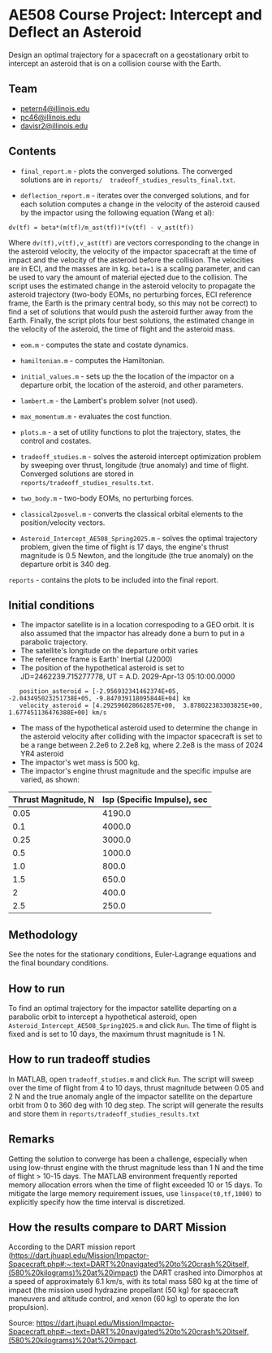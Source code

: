 # AE508 Course Project: Intercept and Deflect an Asteroid
Design an optimal trajectory for a spacecraft on a geostationary orbit
to intercept an asteroid that is on a collision course with the Earth. 


## Team

* petern4@illinois.edu
* pc46@illinois.edu
* davisr2@illinois.edu

## Contents

* `final_report.m`  - plots the converged solutions. The converged solutions are in `reports/  tradeoff_studies_results_final.txt`.

* `deflection_report.m` - iterates over the converged solutions, and for each solution computes a change in the velocity of the asteroid caused by the impactor using the following equation (Wang et al):
```
dv(tf) = beta*(m(tf)/m_ast(tf))*(v(tf) - v_ast(tf))
```
Where `dv(tf),v(tf),v_ast(tf)` are vectors corresponding to the change in the asteroid velocity, the velocity of the impactor spacecraft at the time of impact and the velocity of the asteroid before the collision. The velocities are in ECI, and the masses are in kg. `beta=1` is a scaling parameter, and can be used to vary the amount of material ejected due to the collision. 
The script uses the estimated change in the asteroid velocity to propagate the asteroid trajectory (two-body EOMs, no perturbing forces, ECI reference frame, the Earth is the primary central body, so this may not be correct) to find a set of solutions that would push the asteroid further away from the Earth. Finally, the script plots four best solutions, the estimated change in the velocity of the asteroid, the time of flight and the asteroid mass.

* `eom.m` - computes the state and costate dynamics.

* `hamiltonian.m` - computes the Hamiltonian.

* `initial_values.m` - sets up the the location of the impactor on a departure orbit, the location of the asteroid, and other parameters.

* `lambert.m` - the Lambert's problem solver (not used).

* `max_momentum.m` - evaluates the cost function.

* `plots.m` - a set of utility functions to plot the trajectory, states, the control and costates.

* `tradeoff_studies.m` - solves the asteroid intercept optimization problem by sweeping over thrust, longitude (true anomaly) and time of flight. Converged solutions are stored in `reports/tradeoff_studies_results.txt`.

* `two_body.m` - two-body EOMs, no perturbing forces.

* `classical2posvel.m` - converts the classical orbital elements to the position/velocity vectors.

* `Asteroid_Intercept_AE508_Spring2025.m` - solves the optimal trajectory problem, given the time of flight is 17 days, the engine's thrust magnitude is 0.5 Newton, and the longitude (the true anomaly) on the departure orbit is 340 deg. 

`reports` - contains the plots to be included into the final report.

## Initial conditions
- The impactor satellite is in a location correspoding to a GEO orbit. It is also assumed that the impactor has already done a burn to put in a parabolic trajectory.
- The satellite's longitude on the departure orbit varies
- The reference frame is Earth' Inertial (J2000)
- The position of the hypothetical asteroid is set to JD=2462239.715277778, UT = A.D. 2029-Apr-13 05:10:00.0000
```
   position_asteroid = [-2.956932341462374E+05, -2.043495023251738E+05, -9.847039118095844E+04] km
   velocity_asteroid = [4.292596028662857E+00,  3.878022383303825E+00,  1.677451136476388E+00] km/s 
```
- The mass of the hypothetical asteroid used to determine the change in the asteroid velocity after colliding with the impactor spacecraft is set to be a range between 2.2e6 to 2.2e8 kg, where 2.2e8 is the mass of 2024 YR4 asteroid
- The impactor's wet mass is 500 kg.
- The impactor's engine thrust magnitude and the specific impulse are varied, as shown:

| Thrust Magnitude, N | Isp (Specific Impulse), sec|
|---------------------|---------------------------|
| 0.05 | 4190.0 |
| 0.1 | 4000.0 |
| 0.25 | 3000.0 |
| 0.5 | 1000.0 |
| 1.0 | 800.0 |
| 1.5 | 650.0 |
| 2 |  400.0 |
| 2.5 |  250.0 |

## Methodology
See the notes for the stationary conditions, Euler-Lagrange equations and the final boundary conditions.

## How to run 
To find an optimal trajectory for the impactor satellite departing on a parabolic orbit to intercept a hypothetical asteroid, open `Asteroid_Intercept_AE508_Spring2025.m` and click `Run`. The time of flight is fixed and is set to 10 days, the maximum thrust magnitude is 1 N.

## How to run tradeoff studies
In MATLAB, open `tradeoff_studies.m` and click `Run`. The script will sweep over the time of flight from 4 to 10 days, thrust magnitude between 0.05 and 2 N and the true anomaly angle of the impactor satellite on the departure orbit from 0 to 360 deg with 10 deg step. The script will generate the results and store them in `reports/tradeoff_studies_results.txt`

## Remarks
Getting the solution to converge has been a challenge, especially when using low-thrust engine with the thrust magnitude less than 1 N and the time of flight > 10-15 days. The MATLAB environment frequently reported memory allocation errors when the time of flight exceeded 10 or 15 days. To mitigate the large memory requirement issues, use `linspace(t0,tf,1000)` to explicitly specify how the time interval is discretized.

## How the results compare to DART Mission
According to the DART mission report (https://dart.jhuapl.edu/Mission/Impactor-Spacecraft.php#:~:text=DART%20navigated%20to%20crash%20itself,(580%20kilograms)%20at%20impact) the DART crashed into Dimorphos at a speed of approximately 6.1 km/s, with its total mass 580 kg at the time 
of impact (the mission used hydrazine propellant (50 kg) for spacecraft maneuvers and altitude control, and xenon (60 kg) to operate the Ion propulsion).



Source: https://dart.jhuapl.edu/Mission/Impactor-Spacecraft.php#:~:text=DART%20navigated%20to%20crash%20itself,(580%20kilograms)%20at%20impact.

